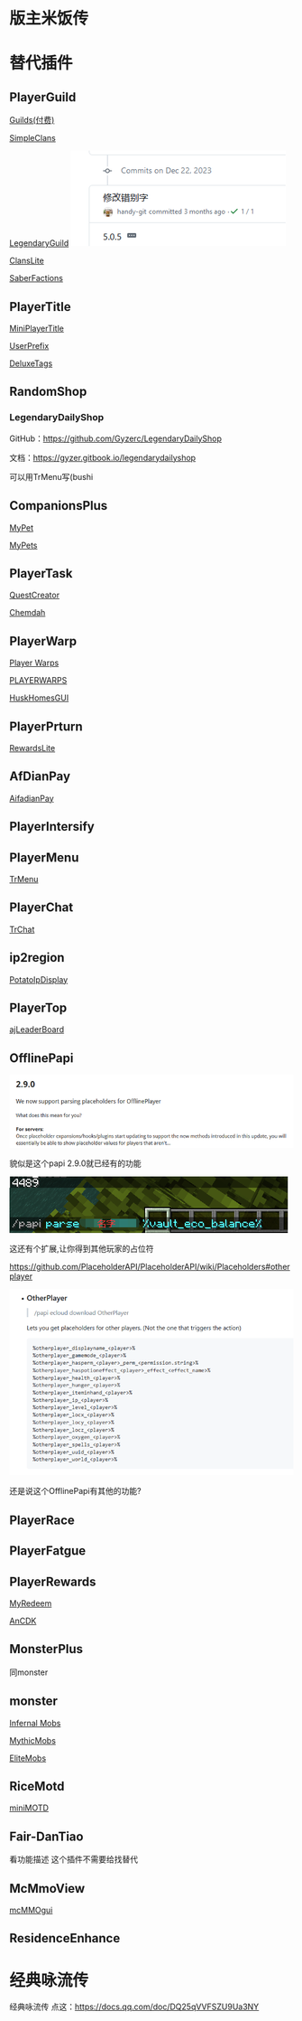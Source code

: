 # 版主米饭传

# 替代插件

## PlayerGuild

[Guilds(付费)](https://www.spigotmc.org/resources/.66176/)

[SimpleClans](https://www.spigotmc.org/resources/simpleclans.71242/)

[LegendaryGuild](https://github.com/Gyzerc/LegendaryGuild/)
![LegendaryGuild](/others/版主米饭传/LegendaryGuild.png)

[ClansLite](https://www.spigotmc.org/resources/.97163/)

[SaberFactions](https://www.spigotmc.org/resources/.69771/)

## PlayerTitle

[MiniPlayerTitle](https://github.com/DeerGiteaMirror/MiniPlayerTitle)

[UserPrefix](https://github.com/CarmJos/UserPrefix)

[DeluxeTags](https://www.spigotmc.org/resources/deluxetags.4390/)

## RandomShop

### LegendaryDailyShop
GitHub：https://github.com/Gyzerc/LegendaryDailyShop

文档：https://gyzer.gitbook.io/legendarydailyshop

可以用TrMenu写(bushi

## CompanionsPlus

[MyPet](https://www.spigotmc.org/resources/mypet.12725/)

[MyPets](https://www.spigotmc.org/resources/mc-pets-3d-model-pets-mounts.97628/)

## PlayerTask

[QuestCreator](https://www.spigotmc.org/resources/.38734/)

[Chemdah](https://github.com/inrhor/Chemdah)

## PlayerWarp

[Player Warps](https://www.spigotmc.org/resources/.66692/)

[PLAYERWARPS](https://www.spigotmc.org/resources/.79089/)

[HuskHomesGUI](https://www.spigotmc.org/resources/huskhomesgui.91059/)

## PlayerPrturn

[RewardsLite](https://www.spigotmc.org/resources/.71784/)

## AfDianPay

[AifadianPay](https://github.com/meteorOSS/AifadianPay-plugin)

## PlayerIntersify

## PlayerMenu

[TrMenu](https://github.com/TrPlugins/TrMenu)

## PlayerChat

[TrChat](https://github.com/TrPlugins/TrChat)

## ip2region

[PotatoIpDisplay](https://github.com/dmzz-yyhyy/PotatoIpDisplay)

## PlayerTop

[ajLeaderBoard](https://www.spigotmc.org/resources/ajleaderboards.85548/)

## OfflinePapi

![OfflinePapi](/others/版主米饭传/OfflinePapi1.png)

貌似是这个papi 2.9.0就已经有的功能

![OfflinePapi](/others/版主米饭传/OfflinePapi2.png)

这还有个扩展,让你得到其他玩家的占位符

https://github.com/PlaceholderAPI/PlaceholderAPI/wiki/Placeholders#otherplayer

![OfflinePapi](/others/版主米饭传/OfflinePapi3.png)

还是说这个OfflinePapi有其他的功能?

## PlayerRace

## PlayerFatgue

## PlayerRewards

[MyRedeem](https://www.spigotmc.org/resources/.107027/)

[AnCDK](https://www.spigotmc.org/resources/ancdk.103973/)

## MonsterPlus

同monster

## monster

[Infernal Mobs](https://www.spigotmc.org/resources/.2156/)

[MythicMobs](https://www.spigotmc.org/resources/.5702/)

[EliteMobs](https://www.spigotmc.org/resources/.40090/)

## RiceMotd

[miniMOTD](https://www.spigotmc.org/resources/.81254/)

## Fair-DanTiao

看功能描述 这个插件不需要给找替代

## McMmoView

[mcMMOgui](https://www.spigotmc.org/resources/mcmmogui.83311/)

## ResidenceEnhance

# 经典咏流传

经典咏流传 点这：https://docs.qq.com/doc/DQ25qVVFSZU9Ua3NY